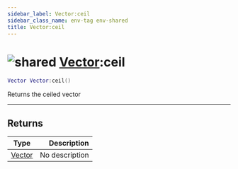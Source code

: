 ```yaml
---
sidebar_label: Vector:ceil
sidebar_class_name: env-tag env-shared
title: Vector:ceil
---
```


# <img src='/img/wiki/shared.png' alt='shared' data-tag='env-tag' /> [Vector](../vector/README.md):ceil

```lua
Vector Vector:ceil()
```

Returns the ceiled vector<br/>

-----------------
## Returns

| Type   | Description |
| ------ | ----------: |
| [Vector](../vector/README.md) | No description |
